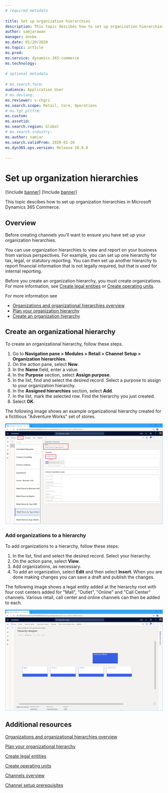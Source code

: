 ```yaml
---
# required metadata

title: Set up organization hierarchies
description: This topic descibes how to set up organization hierarchies in Microsoft Dynamics 365 Commerce.
author: samjarawan
manager: annbe
ms.date: 01/20/2020
ms.topic: article
ms.prod: 
ms.service: dynamics-365-commerce
ms.technology: 

# optional metadata

# ms.search.form: 
audience: Application User
# ms.devlang: 
ms.reviewer: v-chgri
ms.search.scope: Retail, Core, Operations
# ms.tgt_pltfrm: 
ms.custom: 
ms.assetid: 
ms.search.region: Global
# ms.search.industry: 
ms.author: samjar
ms.search.validFrom: 2020-01-20
ms.dyn365.ops.version: Release 10.0.8

---
```

# Set up organization hierarchies

[!include [banner](../includes/preview-banner.md)]
[!include [banner](../includes/banner.md)]

This topic descibes how to set up organization hierarchies in Microsoft Dynamics 365 Commerce.

## Overview

Before creating channels you'll want to ensure you have set up your organization hierarchies.

You can use organization hierarchies to view and report on your business from various perspectives. For example, you can set up one hierarchy for tax, legal, or statutory reporting. You can then set up another hierarchy to report financial information that is not legally required, but that is used for internal reporting.

Before you create an organization hierarchy, you must create organizations. For more information, see [Create legal entities](channels-legal-entities.md) or [Create operating units](../fin-ops-core/fin-ops/organization-administration/tasks/create-operating-unit.md?toc=/dynamics365/commerce/toc.json).


For more information see
* [Organizations and organizational hierarchies overview](https://docs.microsoft.com/en-us/dynamics365/fin-ops-core/fin-ops/organization-administration/organizations-organizational-hierarchies)
* [Plan your organization hierarchy](https://docs.microsoft.com/en-us/dynamics365/fin-ops-core/fin-ops/organization-administration/plan-organizational-hierarchy?toc=/dynamics365/commerce/toc.json)
* [Create an organization hierarchy](https://docs.microsoft.com/en-us/dynamics365/fin-ops-core/fin-ops/organization-administration/tasks/create-organization-hierarchy?toc=/dynamics365/commerce/toc.json)

## Create an organizational hierarchy

To create an organizational hierarchy, follow these steps.

1. Go to **Navigation pane \> Modules \> Retail \> Channel Setup \> Organization hierarchies**.
1. On the action pane, select **New**.
1. In the **Name** field, enter a value.
1. In the **Purpose** section, select **Assign purpose**.
1. In the list, find and select the desired record. Select a purpose to assign to your organization hierarchy.
1. In the **Assigned hierarchies** section, select **Add**.
1. In the list, mark the selected row. Find the hierarchy you just created.
1. Select **OK**.

The following image shows an example organizational hierarchy created for a fictitious "Adventure Works" set of stores.

![Example organizational hierarchy](media/organizational-hierarchies.png)

### Add organizations to a hierarchy

To add organizations to a hierarchy, follow these steps.

1. In the list, find and select the desired record. Select your hierarchy.
1. On the action pane, select **View**.
1. Add organizations, as necessary.
1. To add an organization, select **Edit** and then select **Insert**. When you are done making changes you can save a draft and publish the changes.

The following image shows a legal entity added at the hierarchy root with four cost centers added for "Mall", "Outlet", "Online" and "Call Center" channels. Various retail, call center and online channels can then be added to each.

![Example hierarchy designer](media/hierarchy-designer.png)

## Additional resources

[Organizations and organizational hierarchies overview](../fin-ops-core/fin-ops/organization-administration/organizations-organizational-hierarchies.md?toc=/dynamics365/commerce/toc.json)

[Plan your organizational hierarchy](../fin-ops-core/fin-ops/organization-administration/plan-organizational-hierarchy.md?toc=/dynamics365/commerce/toc.json)

[Create legal entities](channels-legal-entities.md)

[Create operating units](../fin-ops-core/fin-ops/organization-administration/tasks/create-operating-unit.md?toc=/dynamics365/commerce/toc.json)

[Channels overview](channels-overview.md)

[Channel setup prerequisites](channels-prerequisites.md)
